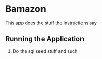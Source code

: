 # Bamazon

This app does the stuff the instructions say

## Running the Application

1. Do the sql seed stuff and such